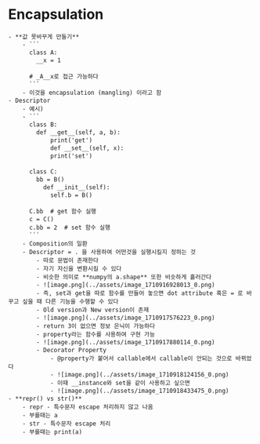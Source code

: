 # Encapsulation
	- **값 못바꾸게 만들기**
		- ```
		  class A:
		  	__x = 1
		  
		  # _A__x로 접근 가능하다
		  ```
		- 이것을 encapsulation (mangling) 이라고 함
	- Descriptor
		- 예시)
		- ```
		  class B:
		  	def __get__(self, a, b):
		      	print('get')
		     	def __set__(self, x):
		      	print('set')
		     
		  class C:
		  	bb = B()
		      def __init__(self):
		      	self.b = B()
		          
		  C.bb	# get 함수 실행
		  c = C()
		  c.bb = 2	# set 함수 실행
		  ```
		- Composition의 일환
		- Descriptor = . 을 사용하여 어떤것을 실행시킬지 정하는 것
			- 따로 문법이 존재한다
			- 자기 자신을 변환시킬 수 있다
			- 비슷한 의미로 **numpy의 a.shape** 또한 비슷하게 흘러간다
			- ![image.png](../assets/image_1710916928013_0.png)
			- 즉, set과 get을 따로 함수를 만들어 놓으면 dot attribute 혹은 = 로 바꾸고 싶을 때 다른 기능을 수행할 수 있다
			- Old version과 New version이 존재
			- ![image.png](../assets/image_1710917576223_0.png)
			- return 3이 없으면 정보 은닉이 가능하다
			- property라는 함수를 사용하여 구현 가능
			- ![image.png](../assets/image_1710917880114_0.png)
			- Decorator Property
				- @property가 붙어서 callable에서 callable이 안되는 것으로 바뀌었다
				- ![image.png](../assets/image_1710918124156_0.png)
				- 이때 __instance와 set을 같이 사용하고 싶으면
				- ![image.png](../assets/image_1710918433475_0.png)
	- **repr() vs str()**
		- repr - 특수문자 escape 처리하지 않고 나옴
		- 부를때는 a
		- str - 특수문자 escape 처리
		- 부를때는 print(a)